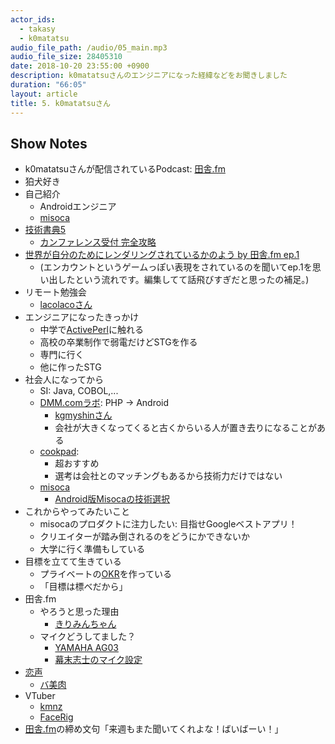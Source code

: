 ```yaml
---
actor_ids:
  - takasy
  - k0matatsu
audio_file_path: /audio/05_main.mp3
audio_file_size: 28405310
date: 2018-10-20 23:55:00 +0900
description: k0matatsuさんのエンジニアになった経緯などをお聞きしました
duration: "66:05"
layout: article
title: 5. k0matatsuさん
---
```

 
## Show Notes
- k0matatsuさんが配信されているPodcast: [田舎.fm](https://komatatsu.github.io/inaka-fm/)
- 狛犬好き
- 自己紹介
  - Androidエンジニア
  - [misoca](https://www.misoca.jp/)
- [技術書典5](https://techbookfest.org/event/tbf05)
  - [カンファレンス受付 完全攻略](https://booth.pm/ja/items/1048243)
- [世界が自分のためにレンダリングされているかのよう by 田舎.fm ep.1](https://komatatsu.github.io/inaka-fm/episode/1)
  - (エンカウントというゲームっぽい表現をされているのを聞いてep.1を思い出したという流れです。編集してて話飛びすぎだと思ったの補足。)
- リモート勉強会
  - [lacolacoさん](https://twitter.com/laco2net)
- エンジニアになったきっかけ
  - 中学で[ActivePerl](https://www.activestate.com/activeperl)に触れる
  - 高校の卒業制作で弱電だけどSTGを作る
  - 専門に行く
  - 他に作ったSTG
- 社会人になってから
  - SI: Java, COBOL,...
  - [DMM.comラボ](https://dmm-corp.com/company/labo/): PHP -> Android
    - [kgmyshinさん](https://twitter.com/kgmyshin)
    - 会社が大きくなってくると古くからいる人が置き去りになることがある
  - [cookpad](https://info.cookpad.com/): 
    - 超おすすめ
    - 選考は会社とのマッチングもあるから技術力だけではない
  - [misoca](https://www.misoca.jp/)
    - [Android版Misocaの技術選択](https://tech.misoca.jp/entry/2018/07/10/114903)
- これからやってみたいこと
  - misocaのプロダクトに注力したい: 目指せGoogleベストアプリ！
  - クリエイターが踏み倒されるのをどうにかできないか
  - 大学に行く準備もしている
- 目標を立てて生きている
  - プライベートの[OKR](https://rework.withgoogle.com/jp/guides/set-goals-with-okrs/steps/set-objectives-and-develop-key-results/)を作っている
  - 「目標は標べだから」
- 田舎.fm
  - やろうと思った理由
    - [きりみんちゃん](https://twitter.com/kirimin_chan)
  - マイクどうしてました？
    - [YAMAHA AG03](https://jp.yamaha.com/products/music_production/webcasting_mixer/ag03/index.html)
    - [幕末志士のマイク設定](http://ch.nicovideo.jp/bakumatsu/blomaga/ar868271)
- [恋声](http://www.geocities.jp/moe_koigoe/koigoe/koigoe.html)
  - [バ美肉](https://dic.nicovideo.jp/a/%E3%83%90%E7%BE%8E%E8%82%89)
- VTuber
  - [kmnz](https://www.kmnz.jp/)
  - [FaceRig](https://store.steampowered.com/app/274920/FaceRig/?l=japanese)
- [田舎.fm](https://komatatsu.github.io/inaka-fm/)の締め文句「来週もまた聞いてくれよな！ばいばーい！」